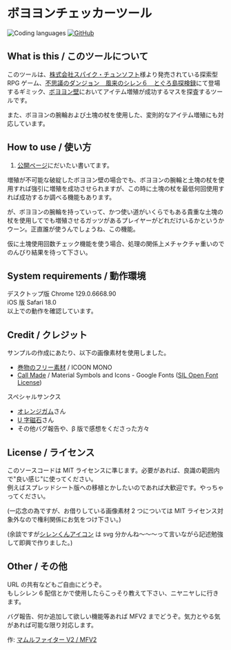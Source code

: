 # ボヨヨンチェッカーツール

![Coding languages](https://img.shields.io/badge/javascript-blue?logo=javascript)
[![GitHub](https://img.shields.io/github/license/MFV2/LiveStreamAudioRandomizer)](https://github.com/MFV2/LiveStreamAudioRandomizer/blob/main/LICENSE.md)

## What is this / このツールについて

このツールは、[株式会社スパイク・チュンソフト](https://www.spike-chunsoft.co.jp/)様より発売されている探索型 RPG ゲーム、[不思議のダンジョン　風来のシレン６　とぐろ島探検録](https://www.spike-chunsoft.co.jp/pages/shiren6/)にて登場するギミック、[ボヨヨン壁](https://shiren6.game-info.wiki/d/%A5%C0%A5%F3%A5%B8%A5%E7%A5%F3%A4%CE%BB%C5%B3%DD%A4%B1#content_2_11)においてアイテム増殖が成功するマスを探査するツールです。

また、ボヨヨンの腕輪および土塊の杖を使用した、変則的なアイテム増殖にも対応しています。

## How to use / 使い方

1. [公開ページ](https://mfv2.github.io/Siren6boyoyon/)にだいたい書いてます。

増殖が不可能な破綻したボヨヨン壁の場合でも、ボヨヨンの腕輪と土塊の杖を使用すれば強引に増殖を成功させられますが、この時に土塊の杖を最低何回使用すれば成功するか調べる機能もあります。

が、ボヨヨンの腕輪を持っていって、かつ使い道がいくらでもある貴重な土塊の杖を使用してでも増殖させるガッツがあるプレイヤーがどれだけいるかというかウーン。正直誰が使うんでしょうね、この機能。

仮に土塊使用回数チェック機能を使う場合、処理の関係上メチャクチャ重いのでのんびり結果を待って下さい。

## System requirements / 動作環境

デスクトップ版 Chrome 129.0.6668.90  
iOS 版 Safari 18.0  
以上での動作を確認しています。

## Credit / クレジット

サンプルの作成にあたり、以下の画像素材を使用しました。

-   [巻物のフリー素材](https://icooon-mono.com/11823-巻物のフリー素材/) / ICOON MONO
-   [Call Made](https://fonts.google.com/icons?selected=Material+Symbols+Outlined:call_made:FILL@0;wght@400;GRAD@0;opsz@24) / Material Symbols and Icons - Google Fonts ([SIL Open Font License](https://openfontlicense.org/))

スペシャルサンクス

-   [オレンジガム](https://twitter.com/ssbU_orange/status/1753713132412002760)さん
-   [U 字磁石](https://www.twitch.tv/yuji_magnet/clip/IronicAssiduousSkirretAliens-Jr6bCX6iGR6LJrm6)さん
-   その他バグ報告や、β 版で感想をくださった方々

## License / ライセンス

このソースコードは MIT ライセンスに準じます。必要があれば、良識の範囲内で"良い感じ"に使ってください。  
例えばスプレッドシート版への移植とかしたいのであれば大歓迎です。やっちゃってください。

(一応念の為ですが、お借りしている画像素材 2 つについては MIT ライセンス対象外なので権利関係にお気をつけ下さい。)

(余談ですが[シレンくんアイコン](img/siren.svg) は svg 分かんね～～～って言いながら記述勉強して即興で作りました。)

## Other / その他

URL の共有などもご自由にどうぞ。  
もしシレン 6 配信とかで使用したらこっそり教えて下さい、ニヤニヤしに行きます。

バグ報告、何か追加して欲しい機能等あれば MFV2 までどうぞ。気力とやる気があれば可能な限り対応します。

作: [マムルファイター V2 / MFV2](https://lit.link/MFV2)
